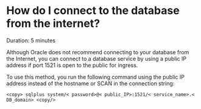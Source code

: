 # How do I connect to the database from the internet?

Duration: 5 minutes


Although Oracle does not recommend connecting to your database from the Internet, you can connect to a database service by using a public IP address if port 1521 is open to the public for ingress.

To use this method, you run the following command using the public IP address instead of the hostname or SCAN in the connection string:

```
<copy> sqlplus system/< password>@< public_IP>:1521/< service_name>.< DB_domain> <copy/>

```
